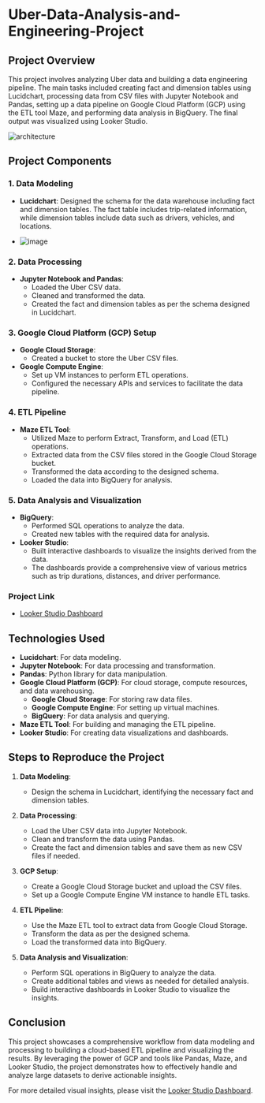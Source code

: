 # Uber-Data-Analysis-and-Engineering-Project


## Project Overview
This project involves analyzing Uber data and building a data engineering pipeline. The main tasks included creating fact and dimension tables using Lucidchart, processing data from CSV files with Jupyter Notebook and Pandas, setting up a data pipeline on Google Cloud Platform (GCP) using the ETL tool Maze, and performing data analysis in BigQuery. The final output was visualized using Looker Studio.


![architecture](https://github.com/har-shu/Uber-Data-Analysis-and-Engineering-Project/assets/71369996/abf04c9f-b808-437c-bb44-b0b2e9e2bee8)



## Project Components

### 1. Data Modeling
- **Lucidchart**: Designed the schema for the data warehouse including fact and dimension tables. The fact table includes trip-related information, while dimension tables include data such as drivers, vehicles, and locations.

- ![image](https://github.com/har-shu/Uber-Data-Analysis-and-Engineering-Project/assets/71369996/a33ee9f5-47a0-46a5-840e-622e61241fc5)


### 2. Data Processing
- **Jupyter Notebook and Pandas**: 
  - Loaded the Uber CSV data.
  - Cleaned and transformed the data.
  - Created the fact and dimension tables as per the schema designed in Lucidchart.

### 3. Google Cloud Platform (GCP) Setup
- **Google Cloud Storage**:
  - Created a bucket to store the Uber CSV files.
- **Google Compute Engine**:
  - Set up VM instances to perform ETL operations.
  - Configured the necessary APIs and services to facilitate the data pipeline.
  
### 4. ETL Pipeline
- **Maze ETL Tool**:
  - Utilized Maze to perform Extract, Transform, and Load (ETL) operations.
  - Extracted data from the CSV files stored in the Google Cloud Storage bucket.
  - Transformed the data according to the designed schema.
  - Loaded the data into BigQuery for analysis.

### 5. Data Analysis and Visualization
- **BigQuery**:
  - Performed SQL operations to analyze the data.
  - Created new tables with the required data for analysis.
- **Looker Studio**:
  - Built interactive dashboards to visualize the insights derived from the data.
  - The dashboards provide a comprehensive view of various metrics such as trip durations, distances, and driver performance.

### Project Link
- [Looker Studio Dashboard](https://lookerstudio.google.com/reporting/118d61d4-7aa0-4f65-9eec-6710dde361b7)

## Technologies Used
- **Lucidchart**: For data modeling.
- **Jupyter Notebook**: For data processing and transformation.
- **Pandas**: Python library for data manipulation.
- **Google Cloud Platform (GCP)**: For cloud storage, compute resources, and data warehousing.
  - **Google Cloud Storage**: For storing raw data files.
  - **Google Compute Engine**: For setting up virtual machines.
  - **BigQuery**: For data analysis and querying.
- **Maze ETL Tool**: For building and managing the ETL pipeline.
- **Looker Studio**: For creating data visualizations and dashboards.

## Steps to Reproduce the Project

1. **Data Modeling**:
   - Design the schema in Lucidchart, identifying the necessary fact and dimension tables.

2. **Data Processing**:
   - Load the Uber CSV data into Jupyter Notebook.
   - Clean and transform the data using Pandas.
   - Create the fact and dimension tables and save them as new CSV files if needed.

3. **GCP Setup**:
   - Create a Google Cloud Storage bucket and upload the CSV files.
   - Set up a Google Compute Engine VM instance to handle ETL tasks.

4. **ETL Pipeline**:
   - Use the Maze ETL tool to extract data from Google Cloud Storage.
   - Transform the data as per the designed schema.
   - Load the transformed data into BigQuery.

5. **Data Analysis and Visualization**:
   - Perform SQL operations in BigQuery to analyze the data.
   - Create additional tables and views as needed for detailed analysis.
   - Build interactive dashboards in Looker Studio to visualize the insights.

## Conclusion
This project showcases a comprehensive workflow from data modeling and processing to building a cloud-based ETL pipeline and visualizing the results. By leveraging the power of GCP and tools like Pandas, Maze, and Looker Studio, the project demonstrates how to effectively handle and analyze large datasets to derive actionable insights.

For more detailed visual insights, please visit the [Looker Studio Dashboard](https://lookerstudio.google.com/reporting/118d61d4-7aa0-4f65-9eec-6710dde361b7).
